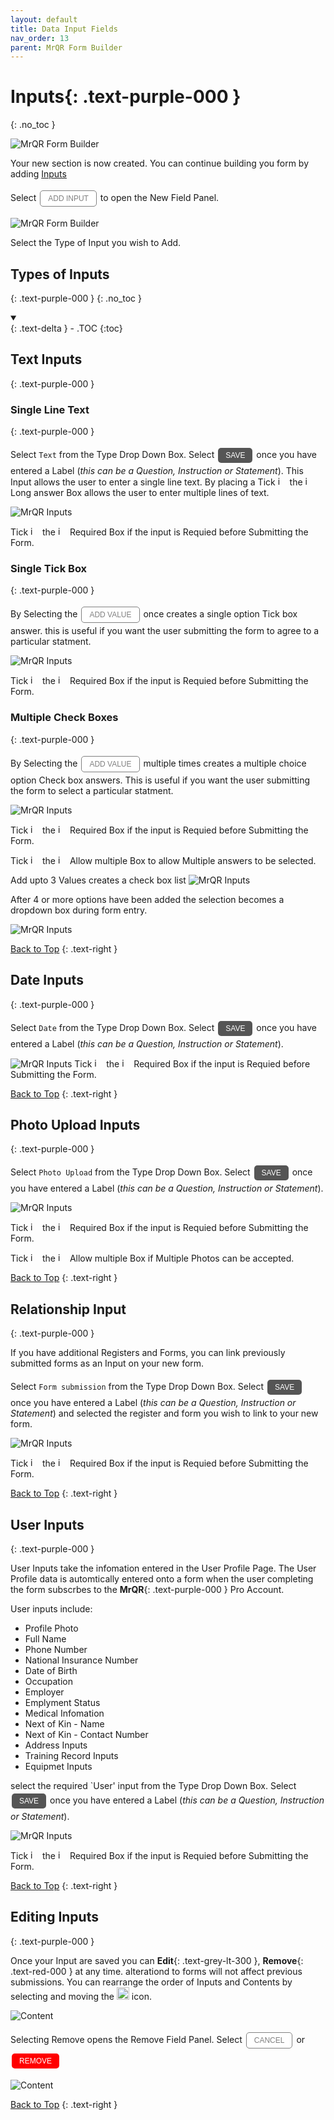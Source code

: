 ```yaml
---
layout: default
title: Data Input Fields
nav_order: 13
parent: MrQR Form Builder
---
```

<html>
<head>
<style>
.button {
  padding: 5px 12px;
  text-align: center;
  text-decoration: none;
  display: inline-block;
  font-size: 12px;
  margin: 4px 2px;
  cursor: pointer; }
.button1 {background-color: #555555;} /* Black */
.button2 {background-color: white;}
.button3 {background-color: red;}
.button1 {color: white;}
.button2 {color: grey;}
.button3 {color: white;}
.button1 {border: none;}
.button2 {border: 1px solid grey}
.button3 {border: none;}
.button1 {border-radius: 5px;}
.button2 {border-radius: 5px;}
.button3 {border-radius: 5px;} 
</style>
</head>
</html>

# **Inputs**{: .text-purple-000 }
{: .no_toc }
  
![MrQR Form Builder](/assets/images/Forms/MrQR_Forms_Header.png "Header")

Your new section is now created. You can continue building you form by adding [Inputs](https://docs.mrqr.me/FormBuilder/Data_Inputs) 

Select <button class="button button2">ADD INPUT</button> to open the New Field Panel. 

![MrQR Form Builder](/assets/images/Forms/MrQR_Form_New_Section_Created.png "Created")

Select the Type of Input you wish to Add.

## Types of Inputs
{: .text-purple-000 }
{: .no_toc }
<details open markdown="block">
  <summary>
  </summary>
  {: .text-delta }
- .TOC
{:toc}
</details>

## Text Inputs
{: .text-purple-000 }

### Single Line Text
{: .text-purple-000 }

Select `Text` from the Type Drop Down Box. Select <button class="button button1">SAVE</button> once you have entered a Label (*this can be a Question, Instruction or Statement*). This Input allows the user to enter a single line text. By placing a Tick <img width="15" alt="image" src="https://docs.mrqr.me/assets/images/Forms/MrQR_Tick.png"> the <img width="15" alt="image" src="https://docs.mrqr.me/assets/images/Forms/MrQR_Empty_Box.png"> Long answer Box allows the user to enter multiple lines of text.

![MrQR Inputs](/assets/images/Forms/MrQR_Form_New_Field_Text.png "Text")

Tick <img width="15" alt="image" src="https://docs.mrqr.me/assets/images/Forms/MrQR_Tick.png"> the <img width="15" alt="image" src="https://docs.mrqr.me/assets/images/Forms/MrQR_Empty_Box.png"> Required Box if the input is Requied before Submitting the Form.

### Single Tick Box
{: .text-purple-000 }

By Selecting the <button class="button button2">ADD VALUE</button> once creates a single option Tick box answer. this is useful if you want the user submitting the form to agree to a particular statment.

![MrQR Inputs](/assets/images/Forms/MrQR_Text_Single_Option.png "Single Line Text")

Tick <img width="15" alt="image" src="https://docs.mrqr.me/assets/images/Forms/MrQR_Tick.png"> the <img width="15" alt="image" src="https://docs.mrqr.me/assets/images/Forms/MrQR_Empty_Box.png"> Required Box if the input is Requied before Submitting the Form.

### Multiple Check Boxes
{: .text-purple-000 }

By Selecting the <button class="button button2">ADD VALUE</button> multiple times creates a multiple choice option Check box answers. This is useful if you want the user submitting the form to select a particular statment. 

![MrQR Inputs](/assets/images/Forms/MrQR_Text_Multiple_Option.png "Mutltiple Check Box")

Tick <img width="15" alt="image" src="https://docs.mrqr.me/assets/images/Forms/MrQR_Tick.png"> the <img width="15" alt="image" src="https://docs.mrqr.me/assets/images/Forms/MrQR_Empty_Box.png"> Required Box if the input is Requied before Submitting the Form.

Tick <img width="15" alt="image" src="https://docs.mrqr.me/assets/images/Forms/MrQR_Tick.png"> the <img width="15" alt="image" src="https://docs.mrqr.me/assets/images/Forms/MrQR_Empty_Box.png"> Allow multiple Box to allow Multiple answers to be selected.

Add upto 3 Values creates a check box list
![MrQR Inputs](/assets/images/Forms/MrQR_Text_CheckBox_Form.png "Mutltiple Check Box")

After 4 or more options have been added the selection becomes a dropdown box during form entry.

![MrQR Inputs](/assets/images/Forms/MrQR_Text_Dropdown_Form.png "Mutltiple Dropdown Box")

[Back to Top](https://docs.mrqr.me/FormBuilder/Data_Inputs/)
{: .text-right }

## Date Inputs
{: .text-purple-000 }

Select `Date` from the Type Drop Down Box. Select <button class="button button1">SAVE</button> once you have entered a Label (*this can be a Question, Instruction or Statement*).

![MrQR Inputs](/assets/images/Forms/MrQR_Form__New_Field_Date.png "Date")
Tick <img width="15" alt="image" src="https://docs.mrqr.me/assets/images/Forms/MrQR_Tick.png"> the <img width="15" alt="image" src="https://docs.mrqr.me/assets/images/Forms/MrQR_Empty_Box.png"> Required Box if the input is Requied before Submitting the Form.


[Back to Top](https://docs.mrqr.me/FormBuilder/Data_Inputs/)
{: .text-right }

## Photo Upload Inputs
{: .text-purple-000 }

Select `Photo Upload` from the Type Drop Down Box. Select <button class="button button1">SAVE</button> once you have entered a Label (*this can be a Question, Instruction or Statement*).

![MrQR Inputs](/assets/images/Forms/MrQR_Form_New_Field_Image.png "Media")

Tick <img width="15" alt="image" src="https://docs.mrqr.me/assets/images/Forms/MrQR_Tick.png"> the <img width="15" alt="image" src="https://docs.mrqr.me/assets/images/Forms/MrQR_Empty_Box.png"> Required Box if the input is Requied before Submitting the Form.

Tick <img width="15" alt="image" src="https://docs.mrqr.me/assets/images/Forms/MrQR_Tick.png"> the <img width="15" alt="image" src="https://docs.mrqr.me/assets/images/Forms/MrQR_Empty_Box.png"> Allow multiple Box if Multiple Photos can be accepted.

[Back to Top](https://docs.mrqr.me/FormBuilder/Data_Inputs/)
{: .text-right }

## Relationship Input
{: .text-purple-000 }

If you have additional Registers and Forms, you can link previously submitted forms as an Input on your new form.

Select `Form submission` from the Type Drop Down Box. Select <button class="button button1">SAVE</button> once you have entered a Label (*this can be a Question, Instruction or Statement*) and selected the register and form you wish to link to your new form.

![MrQR Inputs](/assets/images/Forms/MrQR_Form_New_Field_Form.png "Text")

Tick <img width="15" alt="image" src="https://docs.mrqr.me/assets/images/Forms/MrQR_Tick.png"> the <img width="15" alt="image" src="https://docs.mrqr.me/assets/images/Forms/MrQR_Empty_Box.png"> Required Box if the input is Requied before Submitting the Form.

[Back to Top](https://docs.mrqr.me/FormBuilder/Data_Inputs/)
{: .text-right }

## User Inputs
{: .text-purple-000 }

User Inputs take the infomation entered in the User Profile Page. The User Profile data is automtically entered onto a form when the user completing the form subscrbes to the **MrQR**{: .text-purple-000 } Pro Account.

User inputs include:
* Profile Photo
* Full Name
* Phone Number
* National Insurance Number
* Date of Birth
* Occupation
* Employer
* Emplyment Status
* Medical Infomation
* Next of Kin - Name
* Next of Kin - Contact Number
* Address Inputs
* Training Record Inputs
* Equipmet Inputs

select the required `User' input from the Type Drop Down Box. Select <button class="button button1">SAVE</button> once you have entered a Label (*this can be a Question, Instruction or Statement*).

![MrQR Inputs](/assets/images/Forms/MrQR_Inputs_User.png "User Inputs")

Tick <img width="15" alt="image" src="https://docs.mrqr.me/assets/images/Forms/MrQR_Tick.png"> the <img width="15" alt="image" src="https://docs.mrqr.me/assets/images/Forms/MrQR_Empty_Box.png"> Required Box if the input is Requied before Submitting the Form.

[Back to Top](https://docs.mrqr.me/FormBuilder/Data_Inputs/)
{: .text-right }

## Editing Inputs 
{: .text-purple-000 }

Once your Input are saved you can **Edit**{: .text-grey-lt-300 }, **Remove**{: .text-red-000 } at any time. alterationd to forms will not affect previous submissions. You can rearrange the order of Inputs and Contents by selecting and moving the <img width="20" alt="image" src="https://docs.mrqr.me/assets/images/Forms/MrQR_Form_Move_Field.png"> icon.

![Content](/assets/images/Forms/MrQR_Forms_Content_Text_Media.png "Text & Media")

Selecting Remove opens the Remove Field Panel. Select <button class="button button2">CANCEL</button> or <button class="button button3">REMOVE</button>

![Content](/assets/images/Forms/MrQR_Form_Remove_field.png "Remove Field")

[Back to Top](https://docs.mrqr.me/FormBuilder/Data_Inputs/)
{: .text-right }
